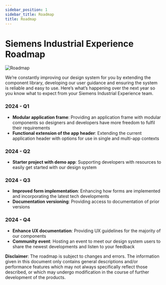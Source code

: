 ```yaml
---
sidebar_position: 1
sidebar_title: Roadmap
title: Roadmap
---
```


# Siemens Industrial Experience Roadmap

![Roadmap](https://www.figma.com/design/YSvLeddwfyjLx8G5QWOTCH/Documentation-Visuals?type=design&node-id=694-130&mode=design&t=7oYieUSvKMurFcpx-11)

<p className="text-l-title">
We’re constantly improving our design system for you by extending the component library, developing our user guidance and ensuring the system is reliable and easy to use.  
Here’s what’s happening over the next year so you know what to expect from your Siemens Industrial Experience team. 
</p>

### 2024 - Q1
- **Modular application frame**: Providing an application frame with modular components so designers and developers have more freedom to fulfil their requirements
- **Functional extension of the app header**: Extending the current application header with options for use in single and multi-app contexts

### 2024 - Q2
- **Starter project with demo app**: Supporting developers with resources to easily get started with our design system

### 2024 - Q3
- **Improved form implementation**: Enhancing how forms are implemented and incorporating the latest tech developments
- **Documentation versioning**: Providing access to documentation of prior versions

### 2024 - Q4
- **Enhance UX documentation**: Providing UX guidelines for the majority of our components
- **Community event**: Hosting an event to meet our design system users to share the newest developments and listen to your feedback




**Disclaimer**: The roadmap is subject to changes and errors. The information given in this document only contains general descriptions and/or performance features which may not always specifically reflect those described, or which may undergo modification in the course of further development of the products.

